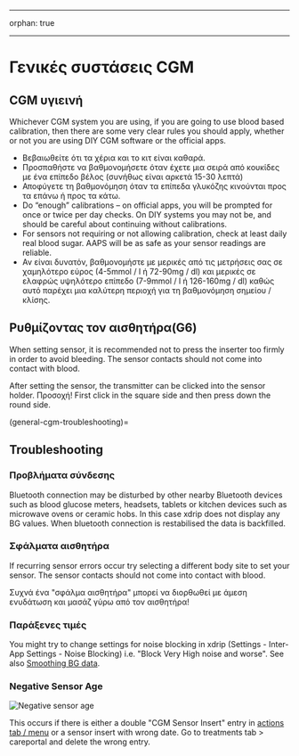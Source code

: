 - - -
orphan: true
- - -

# Γενικές συστάσεις CGM

## CGM υγιεινή

Whichever CGM system you are using, if you are going to use blood based calibration, then there are some very clear rules you should apply, whether or not you are using DIY CGM software or the official apps.

-   Βεβαιωθείτε ότι τα χέρια και το κιτ είναι καθαρά.
-   Προσπαθήστε να βαθμονομήσετε όταν έχετε μια σειρά από κουκίδες με ένα επίπεδο βέλος (συνήθως είναι αρκετά 15-30 λεπτά)
-   Αποφύγετε τη βαθμονόμηση όταν τα επίπεδα γλυκόζης κινούνται προς τα επάνω ή προς τα κάτω.
-   Do “enough” calibrations – on official apps, you will be prompted for once or twice per day checks. On DIY systems you may not be, and should be careful about continuing without calibrations.
-   For sensors not requiring or not allowing calibration, check at least daily real blood sugar. AAPS will be as safe as your sensor readings are reliable.
-   Αν είναι δυνατόν, βαθμονομήστε με μερικές από τις μετρήσεις σας σε χαμηλότερο εύρος (4-5mmol / l ή 72-90mg / dl) και μερικές σε ελαφρώς υψηλότερο επίπεδο (7-9mmol / l ή 126-160mg / dl) καθώς αυτό παρέχει μια καλύτερη περιοχή για τη βαθμονόμηση σημείου / κλίσης.

## Ρυθμίζοντας τον αισθητήρα(G6)

When setting sensor, it is recommended not to press the inserter too firmly in order to avoid bleeding. The sensor contacts should not come into contact with blood.

After setting the sensor, the transmitter can be clicked into the sensor holder. Προσοχή! First click in the square side and then press down the round side.

(general-cgm-troubleshooting)=
## Troubleshooting

### Προβλήματα σύνδεσης

Bluetooth connection may be disturbed by other nearby Bluetooth devices such as blood glucose meters, headsets, tablets or kitchen devices such as microwave ovens or ceramic hobs. In this case xdrip does not display any BG values. When bluetooth connection is restabilised the data is backfilled.

### Σφάλματα αισθητήρα

If recurring sensor errors occur try selecting a different body site to set your sensor. The sensor contacts should not come into contact with blood.

Συχνά ένα "σφάλμα αισθητήρα" μπορεί να διορθωθεί με άμεση ενυδάτωση και μασάζ γύρω από τον αισθητήρα!

### Παράξενες τιμές

You might try to change settings for noise blocking in xdrip (Settings - Inter-App Settings - Noise Blocking) i.e. "Block Very High noise and worse". See also [Smoothing BG data](../CompatibleCgms/SmoothingBloodGlucoseData.md).

### Negative Sensor Age

![Negative sensor age](../images/Troubleshooting_SensorAge.png)

This occurs if there is either a double "CGM Sensor Insert" entry in [actions tab / menu](#screens-action-tab) or a sensor insert with wrong date. Go to treatments tab \> careportal and delete the wrong entry.
